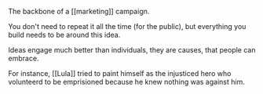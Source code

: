 The backbone of a [[marketing]] campaign.

You don't need to repeat it all the time (for the public), but everything you build needs to be around this idea.

Ideas engage much better than individuals, they are causes, that people can embrace.

For instance, [[Lula]] tried to paint himself as the injusticed hero who volunteerd to be emprisioned because he knew nothing was against him.
